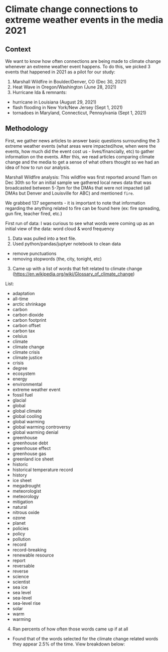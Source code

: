 # Climate change connections to extreme weather events in the media 2021

## Context
We want to know how often connections are being made to climate change whenever an extreme weather event happens.
To do this, we picked 3 events that happened in 2021 as a pilot for our study:
1. Marshall Wildfire in Boulder/Denver, CO (Dec 30, 2021)
2. Heat Wave in Oregon/Washington (June 28, 2021)
3. Hurricane Ida & remnants:
  - hurricane in Louisiana (August 29, 2021)
  - flash flooding in New York/New Jersey (Sept 1, 2021)
  - tornadoes in Maryland, Connecticut, Pennsylvania (Sept 1, 2021)

## Methodology
First, we gather news articles to answer basic questions surrounding the 3 extreme weather events (what areas were impacted/how, when were the events, how much did the event cost us - lives/financially, etc) to gather information on the events. After this, we read articles comparing climate change and the media to get a sense of what others thought so we had an idea of how to run our analysis.

Marshall Wildfire analysis:
This wildfire was first reported around 11am on Dec 30th so for an initial sample we gathered local news data that was broadcasted between 5-7pm for the DMAs that were not impacted (all DMAs but Denver and Louisville for ABC) and mentioned `fire`.

We grabbed 137 segements - it is important to note that information regarding the anything related to fire can be found here (ex: fire spreading, gun fire, teacher fired, etc.)

First run of data:
I was curious to see what words were coming up as an initial view of the data: word cloud & word frequency

1. Data was pulled into a text file.
2. Used python/pandas/juptyer notebook to clean data
  - remove punctuations
  - removing stopwords (the, city, tonight, etc)
3. Came up with a list of words that felt related to climate change (https://en.wikipedia.org/wiki/Glossary_of_climate_change)

List:
- adaptation
- all-time
- arctic shrinkage
- carbon
- carbon dioxide
- carbon footprint
- carbon offset
- carbon tax
- celsius
- climate
- climate change
- climate crisis
- climate justice
- crisis
- degree
- ecosystem
- energy
- environmental
- extreme weather event
- fossil fuel
- glacial
- global
- global climate
- global cooling
- global warming
- global warming controversy
- global warming denial
- greenhouse
- greenhouse debt
- greenhouse effect
- greenhouse gas
- greenland ice sheet
- historic
- historical temperature record
- history
- ice sheet
- megadrought
- meteorologist
- meteorology
- mitigation
- natural
- nitrous oxide
- ozone
- planet
- policies
- policy
- pollution
- record
- record-breaking
- renewable resource
- report
- reversable
- reverse
- science
- scientist
- sea ice
- sea level
- sea-level
- sea-level rise
- solar
- warm
- warming
4. Ran percents of how often those words came up if at all
- Found that of the words selected for the climate change related words they appear 2.5% of the time. View breakdown below:


